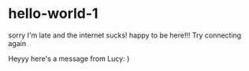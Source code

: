# hello-world-1

sorry I'm late and the internet sucks! happy to be here!!!
Try connecting again



Heyyy here's a message from Lucy: )
